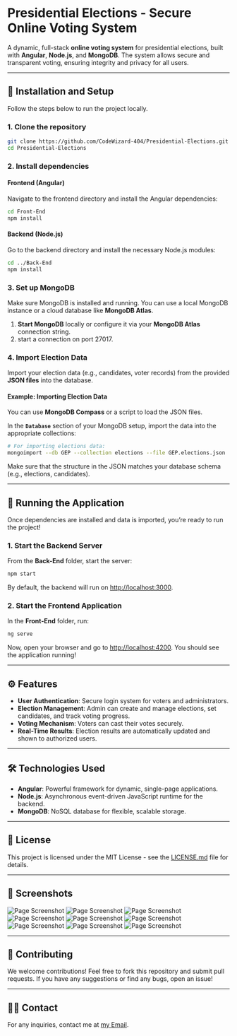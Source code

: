 # Presidential Elections - Secure Online Voting System

A dynamic, full-stack **online voting system** for presidential elections, built with **Angular**, **Node.js**, and **MongoDB**. The system allows secure and transparent voting, ensuring integrity and privacy for all users.

---

## 🚀 **Installation and Setup**

Follow the steps below to run the project locally.

### 1. **Clone the repository**

```bash
git clone https://github.com/CodeWizard-404/Presidential-Elections.git
cd Presidential-Elections
```

### 2. **Install dependencies**

#### Frontend (Angular)
Navigate to the frontend directory and install the Angular dependencies:

```bash
cd Front-End
npm install
```

#### Backend (Node.js)
Go to the backend directory and install the necessary Node.js modules:

```bash
cd ../Back-End
npm install
```

### 3. **Set up MongoDB**

Make sure MongoDB is installed and running. You can use a local MongoDB instance or a cloud database like **MongoDB Atlas**.

1. **Start MongoDB** locally or configure it via your **MongoDB Atlas** connection string.
2. start a connection on port 27017.

### 4. **Import Election Data**

Import your election data (e.g., candidates, voter records) from the provided **JSON files** into the database.

#### Example: Importing Election Data

You can use **MongoDB Compass** or a script to load the JSON files. 

In the **`Database`** section of your MongoDB setup, import the data into the appropriate collections:

```bash
# For importing elections data:
mongoimport --db GEP --collection elections --file GEP.elections.json
```

Make sure that the structure in the JSON matches your database schema (e.g., elections, candidates).

---

## 🔧 **Running the Application**

Once dependencies are installed and data is imported, you’re ready to run the project!

### 1. **Start the Backend Server**

From the **Back-End** folder, start the server:

```bash
npm start
```

By default, the backend will run on [http://localhost:3000](http://localhost:3005).

### 2. **Start the Frontend Application**

In the **Front-End** folder, run:

```bash
ng serve
```

Now, open your browser and go to [http://localhost:4200](http://localhost:4200). You should see the application running!

---

## ⚙️ **Features**

- **User Authentication**: Secure login system for voters and administrators.
- **Election Management**: Admin can create and manage elections, set candidates, and track voting progress.
- **Voting Mechanism**: Voters can cast their votes securely.
- **Real-Time Results**: Election results are automatically updated and shown to authorized users.
  
---

## 🛠 **Technologies Used**

- **Angular**: Powerful framework for dynamic, single-page applications.
- **Node.js**: Asynchronous event-driven JavaScript runtime for the backend.
- **MongoDB**: NoSQL database for flexible, scalable storage.

---

## 📜 **License**

This project is licensed under the MIT License - see the [LICENSE.md](LICENSE.md) file for details.

---

## 📸 **Screenshots**

![Page Screenshot](screenshots/home.png)
![Page Screenshot](screenshots/condidate.png)
![Page Screenshot](screenshots/cond.png)
![Page Screenshot](screenshots/results.png)
![Page Screenshot](screenshots/login.png)
![Page Screenshot](screenshots/signup.png)
![Page Screenshot](screenshots/profile.png)
![Page Screenshot](screenshots/admin.png)
![Page Screenshot](screenshots/addcond.png)



---

## 💬 **Contributing**

We welcome contributions! Feel free to fork this repository and submit pull requests. If you have any suggestions or find any bugs, open an issue!

---

## 🧑‍💻 **Contact**

For any inquiries, contact me at [my Email](mailto:sofinelaghouanem.com).
